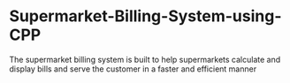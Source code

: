 # Supermarket-Billing-System-using-CPP

The supermarket billing system is built to help supermarkets calculate and display bills and serve the customer in a faster and efficient manner
